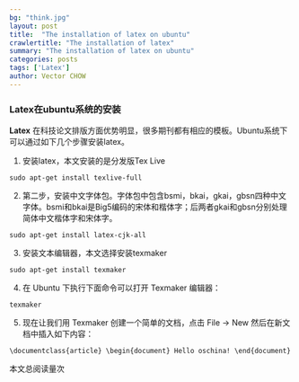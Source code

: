```yaml
---
bg: "think.jpg"
layout: post
title:  "The installation of latex on ubuntu"
crawlertitle: "The installation of latex"
summary: "The installation of latex on ubuntu"
categories: posts
tags: ['Latex']
author: Vector CHOW
---
```

<script async src="//dn-lbstatics.qbox.me/busuanzi/2.3/busuanzi.pure.mini.js"></script> 
### Latex在ubuntu系统的安装
**Latex** 在科技论文排版方面优势明显，很多期刊都有相应的模板。Ubuntu系统下可以通过如下几个步骤安装latex。  

1. 安装latex，本文安装的是分发版Tex Live  
```vim
sudo apt-get install texlive-full
```
2. 第二步，安装中文字体包。字体包中包含bsmi，bkai，gkai，gbsn四种中文字体。bsmi和bkai是Big5编码的宋体和楷体字；后两者gkai和gbsn分别处理简体中文楷体字和宋体字。
```vim
sudo apt-get install latex-cjk-all
```
3. 安装文本编辑器，本文选择安装texmaker
```vim
sudo apt-get install texmaker
```
4. 在 Ubuntu 下执行下面命令可以打开 Texmaker 编辑器：
```vim
texmaker
```
5. 现在让我们用 Texmaker 创建一个简单的文档，点击 File -> New 然后在新文档中插入如下内容：
```vim
\documentclass{article} \begin{document} Hello oschina! \end{document} 
```
 <span id="busuanzi_container_page_pv">
  本文总阅读量<span id="busuanzi_value_page_pv"></span>次
</span>

